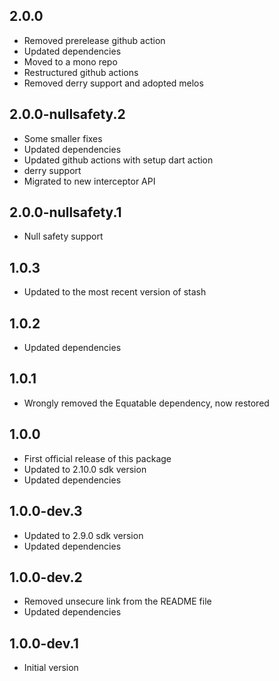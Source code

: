 ## 2.0.0

- Removed prerelease github action
- Updated dependencies
- Moved to a mono repo
- Restructured github actions
- Removed derry support and adopted melos

## 2.0.0-nullsafety.2

- Some smaller fixes
- Updated dependencies
- Updated github actions with setup dart action
- derry support
- Migrated to new interceptor API

## 2.0.0-nullsafety.1

- Null safety support

## 1.0.3

- Updated to the most recent version of stash

## 1.0.2

- Updated dependencies

## 1.0.1

- Wrongly removed the Equatable dependency, now restored

## 1.0.0

- First official release of this package
- Updated to 2.10.0 sdk version
- Updated dependencies

## 1.0.0-dev.3

- Updated to 2.9.0 sdk version
- Updated dependencies

## 1.0.0-dev.2

- Removed unsecure link from the README file
- Updated dependencies

## 1.0.0-dev.1

- Initial version
